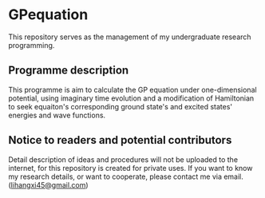 # GPequation
This repository serves as the management of my undergraduate research programming.

## Programme description
This programme is aim to calculate the GP equation under one-dimensional potential, using imaginary time evolution and a modification of Hamiltonian to seek equaiton's corresponding ground state's and excited states' energies and wave functions.

## Notice to readers and potential contributors 
Detail description of ideas and procedures will not be uploaded to the internet, for this repository is created for private uses. If you want to know my research details, or want to cooperate, please contact me via email. (lihangxi45@gmail.com)
